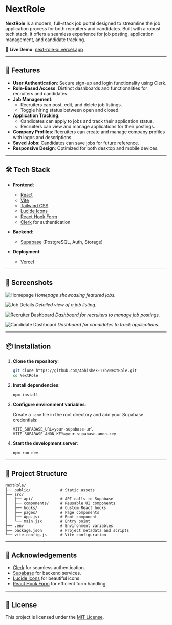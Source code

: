 # NextRole

**NextRole** is a modern, full-stack job portal designed to streamline the job application process for both recruiters and candidates. Built with a robust tech stack, it offers a seamless experience for job posting, application management, and candidate tracking.

🔗 **Live Demo**: [next-role-xi.vercel.app](https://next-role-xi.vercel.app)

---

## 🚀 Features

- **User Authentication**: Secure sign-up and login functionality using Clerk.
- **Role-Based Access**: Distinct dashboards and functionalities for recruiters and candidates.
- **Job Management**:
  - Recruiters can post, edit, and delete job listings.
  - Toggle hiring status between open and closed.
- **Application Tracking**:
  - Candidates can apply to jobs and track their application status.
  - Recruiters can view and manage applications for their postings.
- **Company Profiles**: Recruiters can create and manage company profiles with logos and descriptions.
- **Saved Jobs**: Candidates can save jobs for future reference.
- **Responsive Design**: Optimized for both desktop and mobile devices.

---

## 🛠️ Tech Stack

- **Frontend**:
  - [React](https://reactjs.org/)
  - [Vite](https://vitejs.dev/)
  - [Tailwind CSS](https://tailwindcss.com/)
  - [Lucide Icons](https://lucide.dev/)
  - [React Hook Form](https://react-hook-form.com/)
  - [Clerk](https://clerk.dev/) for authentication

- **Backend**:
  - [Supabase](https://supabase.com/) (PostgreSQL, Auth, Storage)

- **Deployment**:
  - [Vercel](https://vercel.com/)

---

## 📸 Screenshots

![Homepage](https://next-role-xi.vercel.app/screenshots/homepage.png)
*Homepage showcasing featured jobs.*

![Job Details](https://next-role-xi.vercel.app/screenshots/job-details.png)
*Detailed view of a job listing.*

![Recruiter Dashboard](https://next-role-xi.vercel.app/screenshots/recruiter-dashboard.png)
*Dashboard for recruiters to manage job postings.*

![Candidate Dashboard](https://next-role-xi.vercel.app/screenshots/candidate-dashboard.png)
*Dashboard for candidates to track applications.*

---

## 📦 Installation

1. **Clone the repository**:

   ```bash
   git clone https://github.com/Abhishek-17h/NextRole.git
   cd NextRole
   ```

2. **Install dependencies**:

   ```bash
   npm install
   ```

3. **Configure environment variables**:

   Create a `.env` file in the root directory and add your Supabase credentials:

   ```env
   VITE_SUPABASE_URL=your-supabase-url
   VITE_SUPABASE_ANON_KEY=your-supabase-anon-key
   ```

4. **Start the development server**:

   ```bash
   npm run dev
   ```

---

## 📁 Project Structure

```
NextRole/
├── public/             # Static assets
├── src/
│   ├── api/            # API calls to Supabase
│   ├── components/     # Reusable UI components
│   ├── hooks/          # Custom React hooks
│   ├── pages/          # Page components
│   ├── App.jsx         # Root component
│   └── main.jsx        # Entry point
├── .env                # Environment variables
├── package.json        # Project metadata and scripts
└── vite.config.js      # Vite configuration
```

---

## 🙌 Acknowledgements

- [Clerk](https://clerk.dev/) for seamless authentication.
- [Supabase](https://supabase.com/) for backend services.
- [Lucide Icons](https://lucide.dev/) for beautiful icons.
- [React Hook Form](https://react-hook-form.com/) for efficient form handling.

---

## 📄 License

This project is licensed under the [MIT License](LICENSE).
